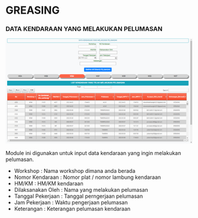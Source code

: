 # GREASING

### DATA KENDARAAN YANG MELAKUKAN PELUMASAN

![](<../../.gitbook/assets/GREASING (1).png>)

Module ini digunakan untuk input data kendaraan yang ingin melakukan pelumasan.

* Workshop : Nama workshop dimana anda berada
* Nomor Kendaraan : Nomor plat / nomor lambung kendaraan
* HM/KM : HM/KM kendaraan
* Dilaksanakan Oleh : Nama yang melakukan pelumasan
* Tanggal Pekerjaan : Tanggal perngerjaan pelumasan
* Jam Pekerjaan : Waktu pengerjaan pelumasan
* Keterangan : Keterangan pelumasan kendaraan
